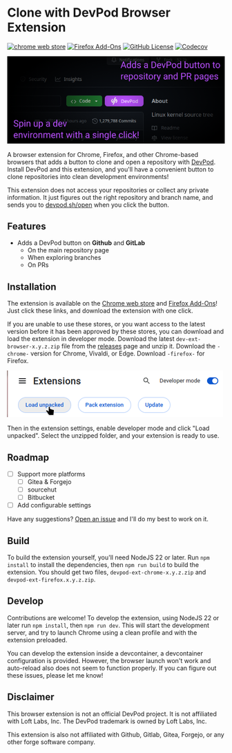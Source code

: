 # Clone with DevPod Browser Extension

[![chrome web store](https://img.shields.io/badge/Download-chrome_web_store-blue?logo=googlechrome)](https://chromewebstore.google.com/detail/clone-with-devpod/ampglmdkglhhmhhlhalcdafifeepllpc)
[![Firefox Add-Ons](https://img.shields.io/badge/Download-Firefox_AddOns-blue?logo=firefoxbrowser)](https://addons.mozilla.org/en-US/firefox/addon/clone-with-devpod/)
[![GitHub License](https://img.shields.io/github/license/seriousbug/devpod-ext)](https://github.com/SeriousBug/devpod-ext/blob/main/LICENSE.txt)
[![Codecov](https://img.shields.io/codecov/c/github/seriousbug/devpod-ext)](https://app.codecov.io/gh/SeriousBug/devpod-ext)

![A screenshot of the Github user interface. Next to the Code button is a button labeled DevPod. Text overlaid on the screenshot says "Adds a DevPod button to repository and PR pages. Spin up a dev environment with a single click!](./assets/screenshot.png)

A browser extension for Chrome, Firefox, and other Chrome-based browsers that
adds a button to clone and open a repository with [DevPod](https://devpod.sh).
Install DevPod and this extension, and you'll have a convenient button to clone
repositories into clean development environments!

This extension does not access your repositories or collect any private
information. It just figures out the right repository and branch name, and sends
you to [devpod.sh/open](https://devpod.sh/open) when you click the button.

## Features

- Adds a DevPod button on **Github** and **GitLab**
  - On the main repository page
  - When exploring branches
  - On PRs

## Installation

The extension is available on the [Chrome web store](https://chromewebstore.google.com/detail/clone-with-devpod/ampglmdkglhhmhhlhalcdafifeepllpc) and [Firefox Add-Ons](https://addons.mozilla.org/en-US/firefox/addon/clone-with-devpod/)! Just click these links, and download the extension with one click.

If you are unable to use these stores, or you want access to the latest version before it has been approved by these stores, you can download and load the extension in developer mode.
Download the latest `dev-ext-browser-x.y.z.zip` file from the
[releases](https://github.com/SeriousBug/devpod-browser-extension/releases) page
and unzip it. Download the `-chrome-` version for Chrome, Vivaldi, or Edge.
Download `-firefox-` for Firefox.

![Screenshot of the chrome extension settings. There's a toggle labeled developer mode which is turned on, and a mouse is hovering over a button labeled Load unpacked.](./assets/loading-unpacked.png)

Then in the extension settings, enable developer mode and click
"Load unpacked". Select the unzipped folder, and your extension is ready to use.

## Roadmap

- [ ] Support more platforms
  - [ ] Gitea & Forgejo
  - [ ] sourcehut
  - [ ] Bitbucket
- [ ] Add configurable settings

Have any suggestions? [Open an issue](https://github.com/SeriousBug/devpod-browser-extension/issues) and I'll do my best to work on it.

## Build

To build the extension yourself, you'll need NodeJS 22 or later. Run `npm install` to install the dependencies, then `npm run build` to build the
extension. You should get two files, `devpod-ext-chrome-x.y.z.zip` and `devpod-ext-firefox.x.y.z.zip`.

## Develop

Contributions are welcome! To develop the extension, using NodeJS 22 or later run `npm install`, then `npm run dev`. This will start the development server, and try to launch Chrome using a clean profile and with the extension preloaded.

You can develop the extension inside a devcontainer, a devcontainer
configuration is provided. However, the browser launch won't work and
auto-reload also does not seem to function properly. If you can figure out these
issues, please let me know!

## Disclaimer

This browser extension is not an official DevPod project. It is not affiliated
with Loft Labs, Inc. The DevPod trademark is owned by Loft Labs, Inc.

This extension is also not affiliated with Github, Gitlab, Gitea, Forgejo, or
any other forge software company.
